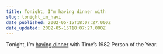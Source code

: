 ```yaml
---
title: Tonight, I'm having dinner with
slug: tonight_im_havi
date_published: 2002-05-15T18:07:27.000Z
date_updated: 2002-05-15T18:07:27.000Z
---
```


Tonight, I’m [having dinner](http://kottke.org/notes/0205.html#020515) with Time’s 1982 Person of the Year.
